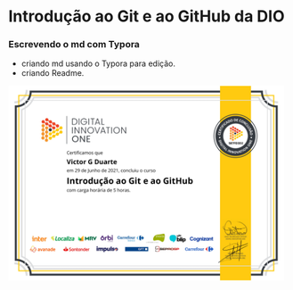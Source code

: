 # Introdução ao Git e ao GitHub da DIO

### Escrevendo o md com Typora

* criando md usando o Typora para edição.
* criando Readme.

<img src="img\certificadoDio.jpg" alt="certificado" height="350px"/>

